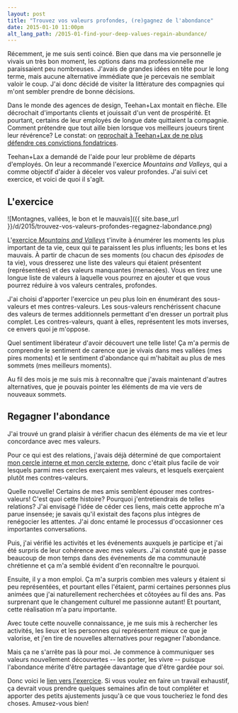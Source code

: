 ```yaml
---
layout: post
title: "Trouvez vos valeurs profondes, (re)gagnez de l'abondance"
date: 2015-01-10 11:00pm
alt_lang_path: /2015-01-find-your-deep-values-regain-abundance/
---
```


Récemment, je me suis senti coincé. Bien que dans ma vie personnelle je vivais un très bon moment, les options dans ma professionnelle me paraissaient peu nombreuses. J'avais de grandes idées en tête pour le long terme, mais aucune alternative immédiate que je percevais ne semblait valoir le coup. J'ai donc décidé de visiter la littérature des compagnies qui m'ont sembler prendre de bonne décisions.

Dans le monde des agences de design, Teehan+Lax montait en flèche. Elle décrochait d'importants clients et jouissait d'un vent de prospérité. Et pourtant, certains de leur employés de longue date quittaient la compagnie. Comment prétendre que tout aille bien lorsque vos meilleurs joueurs tirent leur révérence? Le constat: on [reprochait à Teehan+Lax de ne plus défendre ces convictions fondatrices][teehanlax].

[teehanlax]: http://www.teehanlax.com/story/teehan-lax/

Teehan+Lax a demandé de l'aide pour leur problème de départs d'employés. On leur a recommandé l'exercice *Mountains and Valleys*, qui a comme objectif d'aider à déceler vos valeur profondes. J'ai suivi cet exercice, et voici de quoi il s'agît.

<!-- MORE -->

## L'exercice

![Montagnes, vallées, le bon et le mauvais]({{ site.base_url }}/d/2015/trouvez-vos-valeurs-profondes-regagnez-labondance.png)

L'[exercice *Mountains and Valleys*][exercice] t'invite à énumérer les moments les plus important de ta vie, ceux qui te paraissent les plus influents; les bons et les mauvais. À partir de chacun de ses moments (ou chacun des *épisodes* de ta vie), vous dresserez une liste des valeurs qui étaient présentent (représentées) et des valeurs manquantes (menacées). Vous en tirez une longue liste de valeurs à laquelle vous pourrez en ajouter et que vous pourrez réduire à vos valeurs centrales, profondes.

[exercice]:http://www.culturesync.net/toolbox/mountains-and-valleys/ "L'exercice Mountains and Valleys, par Dave Logan"

J'ai choisi d'apporter l'exercice un peu plus loin en énumérant des sous-valeurs et mes contres-valeurs. Les sous-valeurs renchérissent chacune des valeurs de termes additionnels permettant d'en dresser un portrait plus complet. Les contres-valeurs, quant à elles, représentent les mots inverses, ce envers quoi je m'oppose.

Quel sentiment libérateur d'avoir découvert une telle liste! Ça m'a permis de comprendre le sentiment de carence que je vivais dans mes vallées (mes pires moments) et le sentiment d'abondance qui m'habitait au plus de mes sommets (mes meilleurs moments).

Au fil des mois je me suis mis à reconnaître que j'avais maintenant d'autres alternatives, que je pouvais pointer les éléments de ma vie vers de nouveaux sommets.

## Regagner l'abondance

J'ai trouvé un grand plaisir à vérifier chacun des éléments de ma vie et leur concordance avec mes valeurs.

Pour ce qui est des relations, j'avais déjà déterminé de que comportaient [mon cercle interne et mon cercle externe][cercles], donc c'était plus facile de voir lesquels parmi mes cercles exerçaient mes valeurs, et lesquels exerçaient plutôt mes contres-valeurs.

[cercles]: http://by.pascallaliberte.me/2013-09-keeping-up-with-news/

Quelle nouvelle! Certains de mes amis semblent épouser mes contres-valeurs! C'est quoi cette histoire? Pourquoi j'entretiendrais de telles relations? J'ai envisagé l'idée de céder ces liens, mais cette approche m'a parue insensée; je savais qu'il existait des façons plus intègres de renégocier les attentes. J'ai donc entamé le processus d'occasionner ces importantes conversations.

Puis, j'ai vérifié les activités et les événements auxquels je participe et j'ai été surpris de leur cohérence avec mes valeurs. J'ai constaté que je passe beaucoup de mon temps dans des événements de ma communauté chrétienne et ça m'a semblé évident d'en reconnaître le pourquoi.

Ensuite, il y a mon emploi. Ça m'a surpris combien mes valeurs y étaient si peu représentées, et pourtant elles l'étaient, parmi certaines personnes plus animées que j'ai naturellement recherchées et côtoyées au fil des ans. Pas surprenant que le changement culturel me passionne autant! Et pourtant, cette réalisation m'a paru importante.

Avec toute cette nouvelle connaissance, je me suis mis à rechercher les activités, les lieux et les personnes qui représentent mieux ce que je valorise, et j'en tire de nouvelles alternatives pour regagner l'abondance.

Mais ça ne s'arrête pas là pour moi. Je commence à communiquer ses valeurs nouvellement découvertes -- les porter, les vivre -- puisque l'abondance mérite d'être partagée davantage que d'être gardée pour soi.

Donc voici le [lien vers l'exercice][exercice]. Si vous voulez en faire un travail exhaustif, ça devrait vous prendre quelques semaines afin de tout compléter et apporter des petits ajustements jusqu'à ce que vous toucheriez le fond des choses. Amusez-vous bien!
